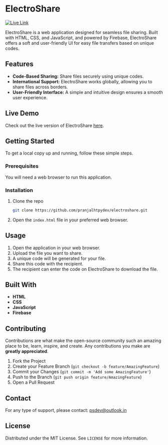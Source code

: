 # ElectroShare

[![Live Link](https://img.shields.io/badge/Live%20Link-ElectroShare-blue)](https://pranjalhtpydev.github.io/electroshare/)

ElectroShare is a web application designed for seamless file sharing. Built with HTML, CSS, and JavaScript, and powered by Firebase, ElectroShare offers a soft and user-friendly UI for easy file transfers based on unique codes.

## Features

- **Code-Based Sharing:** Share files securely using unique codes.
- **International Support:** ElectroShare works globally, allowing you to share files across borders.
- **User-Friendly Interface:** A simple and intuitive design ensures a smooth user experience.

## Live Demo

Check out the live version of ElectroShare [here](https://pranjalhtpydev.github.io/electroshare/).

## Getting Started

To get a local copy up and running, follow these simple steps.

### Prerequisites

You will need a web browser to run this application.

### Installation

1. Clone the repo
   ```sh
   git clone https://github.com/pranjalhtpydev/electroshare.git
   ```
2. Open the `index.html` file in your preferred web browser.

## Usage

1. Open the application in your web browser.
2. Upload the file you want to share.
3. A unique code will be generated for your file.
4. Share this code with the recipient.
5. The recipient can enter the code on ElectroShare to download the file.

## Built With

- **HTML**
- **CSS**
- **JavaScript**
- **Firebase**

## Contributing

Contributions are what make the open-source community such an amazing place to be, learn, inspire, and create. Any contributions you make are **greatly appreciated**.

1. Fork the Project
2. Create your Feature Branch (`git checkout -b feature/AmazingFeature`)
3. Commit your Changes (`git commit -m 'Add some AmazingFeature'`)
4. Push to the Branch (`git push origin feature/AmazingFeature`)
5. Open a Pull Request

## Contact

For any type of support, please contact: [psdev@outlook.in](mailto:psdev@outlook.in)

## License

Distributed under the MIT License. See `LICENSE` for more information. 
